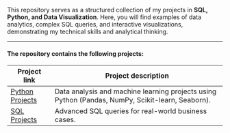 This repository serves as a structured collection of my projects in **SQL, Python, and Data Visualization**. Here, you will find examples of data analytics, complex SQL queries, and interactive visualizations, demonstrating my technical skills and analytical thinking.

---

#### The repository contains the following projects:
| Project link | Project description |
|-------------|---------------------|
| [Python Projects](https://github.com/shdrn2402/python_projects) | Data analysis and machine learning projects using Python (Pandas, NumPy, Scikit-learn, Seaborn). |
| [SQL Projects](https://github.com/shdrn2402/Eight-week-SQL-challenge) | Advanced SQL queries for real-world business cases. |

